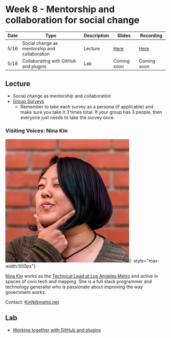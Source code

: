 # Week 8 - Mentorship and collaboration for social change

Date|Type|Description|Slides|Recording|
|---|----|-----------|------|---------|
|5/16|Social change as mentorship and collaboration|Lecture|[Here](../materials/AA191_S_W8_Lecture_8.pdf)|[Here](https://ucla.zoom.us/rec/share/6Pu-F3XRuqcHVMfMu4hlk5fuGr9z0Zlbk17iXcXh2niRsuvSygVNlMxFk7cBLbWy.Gm19ofPeXLC9ywE9)|
|5/18|Collaborating with GitHub and plugins|Lab|Coming soon|Coming soon|

## Lecture

- Social change as mentorship and collaboration
- [Group Surveys](https://docs.google.com/spreadsheets/d/1amjsdypbGuijuiQtI44UNupEzJET94IFLNp0FVMT01w/edit?usp=sharing)
  - Remember to take each survey as a persona (if applicable) and make sure you take it 3 times total. If your group has 3 people, then everyone just needs to take the survey once.

### Visiting Voices: Nina Kin

![./media/ninakin.png](../media/ninakin.png){: style="max-width:500px"}

[Nina Kin](http://www.ninakin.com/) works as the [Technical Lead at Los Angeles Metro](https://developer.metro.net/api/) and active in spaces of civic tech and mapping. She is a full stack programmer and technology generalist who is passionate about improving the way government works.

Contact: [KinN@metro.net](KinN@metro.net)

## Lab

- [Working together with GitHub and plugins](../labs/week8/index.md)